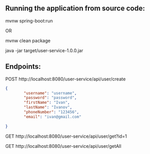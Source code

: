 Running the application from source code: 
-------------

mvnw spring-boot:run

OR

mvnw clean package

java -jar target/user-service-1.0.0.jar

Endpoints:
-------------

POST http://localhost:8080/user-service/api/user/create
```json
{
        "username": "username",
        "password": "password",
        "firstName": "Ivan",
        "lastName": "Ivanov",
        "phoneNumber": "123456",
        "email": "ivan@gmail.com"
	
}
```

GET http://localhost:8080/user-service/api/user/get?id=1

GET http://localhost:8080/user-service/api/user/getAll

